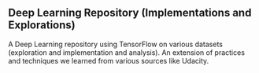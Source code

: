 ## Deep Learning Repository (Implementations and Explorations)
A Deep Learning repository using TensorFlow on various datasets (exploration and implementation and analysis). An extension of practices and techniques we learned from various sources like Udacity.
